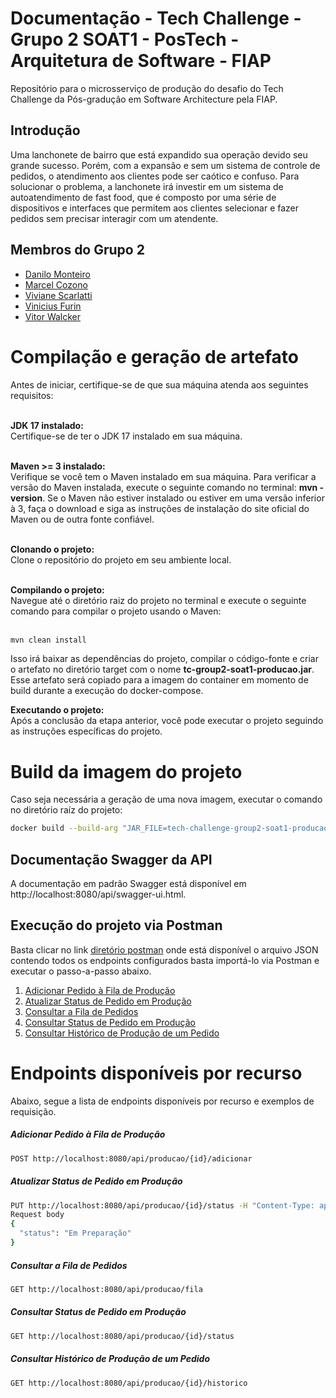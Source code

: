 # Documentação - Tech Challenge - Grupo 2 SOAT1 - PosTech - Arquitetura de Software - FIAP
Repositório para o microsserviço de produção do desafio do Tech Challenge da Pós-gradução em Software Architecture pela FIAP.

## Introdução
Uma lanchonete de bairro que está expandido sua operação devido seu grande sucesso. Porém, com a expansão e sem um sistema de controle de pedidos, o atendimento aos clientes pode ser caótico e confuso.
Para solucionar o problema, a lanchonete irá investir em um sistema de autoatendimento de fast food, que é composto por uma série de dispositivos e interfaces que permitem aos clientes selecionar e fazer pedidos sem precisar interagir com um atendente.

## Membros do Grupo 2
- [Danilo Monteiro](https://github.com/dmonteirosouza)
- [Marcel Cozono](https://github.com/macozono)
- [Viviane Scarlatti](https://github.com/viviane-scarlatti)
- [Vinicius Furin](https://github.com/VFurin)
- [Vitor Walcker](https://github.com/VitorWalcker)


# Compilação e geração de artefato
Antes de iniciar, certifique-se de que sua máquina atenda aos seguintes requisitos:<br/><br/>

**JDK 17 instalado:**<br/>
Certifique-se de ter o JDK 17 instalado em sua máquina.<br/><br/>

**Maven >= 3 instalado:**<br/>
Verifique se você tem o Maven instalado em sua máquina. Para verificar a versão do Maven instalada, execute o seguinte comando no terminal: **mvn -version**. Se o Maven não estiver instalado ou estiver em uma versão inferior à 3, faça o download e siga as instruções de instalação do site oficial do Maven ou de outra fonte confiável.<br/><br/>

**Clonando o projeto:**<br/>
Clone o repositório do projeto em seu ambiente local.<br/><br/>

**Compilando o projeto:**<br/>
Navegue até o diretório raiz do projeto no terminal e execute o seguinte comando para compilar o projeto usando o Maven:<br/><br/>

```sh
mvn clean install
```

Isso irá baixar as dependências do projeto, compilar o código-fonte e criar o artefato no diretório target com o nome **tc-group2-soat1-producao.jar**.<br/>
Esse artefato será copiado para a imagem do container em momento de build durante a execução do docker-compose.

**Executando o projeto:**<br/>
Após a conclusão da etapa anterior, você pode executar o projeto seguindo as instruções específicas do projeto.

# Build da imagem do projeto
Caso seja necessária a geração de uma nova imagem, executar o comando no diretório raíz do projeto:
```sh
docker build --build-arg "JAR_FILE=tech-challenge-group2-soat1-producao.jar" -t <usuario>/<imagem_nome>:<tag> .
```

## Documentação Swagger da API
A documentação em padrão Swagger está disponível em http://localhost:8080/api/swagger-ui.html.

## Execução do projeto via Postman
Basta clicar no link [diretório postman](src/main/resources/postman) onde está disponível o arquivo JSON contendo todos os endpoints configurados basta importá-lo via Postman e executar o passo-a-passo abaixo.

<a name="ancora"></a>
1. [Adicionar Pedido à Fila de Produção](#ancora1)
2. [Atualizar Status de Pedido em Produção](#ancora2)
3. [Consultar a Fila de Pedidos](#ancora3)
4. [Consultar Status de Pedido em Produção](#ancora4)
5. [Consultar Histórico de Produção de um Pedido](#ancora5)

# Endpoints disponíveis por recurso
Abaixo, segue a lista de endpoints disponíveis por recurso e exemplos de requisição.

<a id="ancora1"></a>
##### Adicionar Pedido à Fila de Produção
```sh
POST http://localhost:8080/api/producao/{id}/adicionar
```
<a id="ancora2"></a>
##### Atualizar Status de Pedido em Produção
```sh
PUT http://localhost:8080/api/producao/{id}/status -H "Content-Type: application/json" -d 
Request body
{
  "status": "Em Preparação"
}
```
<a id="ancora3"></a>
##### Consultar a Fila de Pedidos
```sh
GET http://localhost:8080/api/producao/fila
```
<a id="ancora4"></a>
##### Consultar Status de Pedido em Produção
```sh
GET http://localhost:8080/api/producao/{id}/status
```
<a id="ancora5"></a>
##### Consultar Histórico de Produção de um Pedido
```sh
GET http://localhost:8080/api/producao/{id}/historico
```